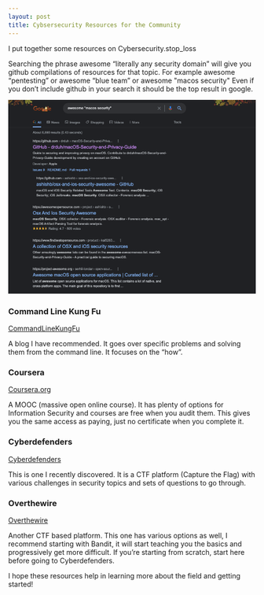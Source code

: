 ```yaml
---
layout: post
title: Cybsersecurity Resources for the Community
---
```


I put together some resources on Cybersecurity.stop_loss

Searching the phrase awesome “literally any security domain”  will give you github compilations of resources for that topic.
For example awesome “pentesting”  or awesome “blue team”  or awesome "macos security" 
Even if you don’t include github in your search it should be the top result in google.

![Github Search](/images/github_search.png)


### Command Line Kung Fu
[CommandLineKungFu](http://blog.commandlinekungfu.com/)

A blog I have recommended. It goes over specific problems and solving them from the command line. It 
focuses on the “how”.

### Coursera
[Coursera.org](https://www.coursera.org/promo/9pKuaUa9daFdNgMEs6HtJKzoQ?utm_campaign=Refer-a-friend+Landing+Page+-+Adding+WhatsApp&utm_content=personal_url&utm_medium=referral&utm_source=Friendbuy&fbuy_ref_code=qOmaA/)

A MOOC (massive open online course). It has plenty of options for Information Security and courses are free when you audit them. This gives you the same access as paying, just no certificate when you complete it.

### Cyberdefenders
[Cyberdefenders](https://cyberdefenders.org/labs/)

This is one I recently discovered. It is a CTF platform (Capture the Flag) with various challenges in security topics and sets of questions to go through.

### Overthewire
[Overthewire](https://overthewire.org//)


Another CTF based platform. This one has various options as well, I recommend starting with Bandit, it will start teaching you the basics and progressively get more difficult. If you’re starting from scratch, start here before going to Cyberdefenders.

I hope these resources help in learning more about the field and getting started!
